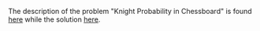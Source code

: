 The description of the problem "Knight Probability in Chessboard" is found [here](https://leetcode.com/problems/knight-probability-in-chessboard/description/) while the solution [here](https://github.com/aurimas13/Solutions-To-Problems/blob/main/LeetCode/Java%20Solutions/Knight%20Probability%20in%20Chessboard/knight.java). 

